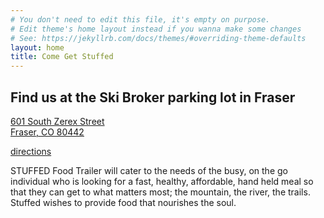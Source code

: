 ```yaml
---
# You don't need to edit this file, it's empty on purpose.
# Edit theme's home layout instead if you wanna make some changes
# See: https://jekyllrb.com/docs/themes/#overriding-theme-defaults
layout: home
title: Come Get Stuffed
---
```

<!-- ## Welcome to STUFFED! -->

## Find us at the __Ski Broker parking lot__ in Fraser
[601 South Zerex Street<br />
Fraser, CO 80442](https://goo.gl/maps/8BSRw6Yc9oz)

[directions](https://goo.gl/maps/8BSRw6Yc9oz)

STUFFED Food Trailer will cater to the needs of the busy, on the go individual who is looking for a fast, healthy, affordable, hand held meal so that they can get to what matters most; the mountain, the river, the trails. Stuffed wishes to provide food that nourishes the&nbsp;soul.
